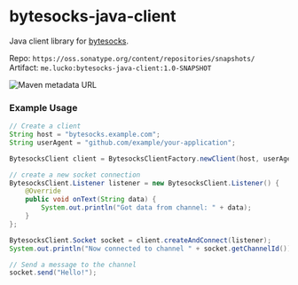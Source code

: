 # bytesocks-java-client

Java client library for [bytesocks](https://github.com/lucko/bytesocks).


Repo: `https://oss.sonatype.org/content/repositories/snapshots/`   
Artifact: `me.lucko:bytesocks-java-client:1.0-SNAPSHOT`

![Maven metadata URL](https://img.shields.io/maven-metadata/v?label=me.lucko%3Abytesocks-java-client&metadataUrl=https%3A%2F%2Foss.sonatype.org%2Fcontent%2Frepositories%2Fsnapshots%2Fme%2Flucko%2Fbytesocks-java-client%2Fmaven-metadata.xml&style=flat-square)

### Example Usage

```java
// Create a client
String host = "bytesocks.example.com";
String userAgent = "github.com/example/your-application";

BytesocksClient client = BytesocksClientFactory.newClient(host, userAgent);

// create a new socket connection
BytesocksClient.Listener listener = new BytesocksClient.Listener() {
    @Override
    public void onText(String data) {
        System.out.println("Got data from channel: " + data);
    }
};

BytesocksClient.Socket socket = client.createAndConnect(listener);
System.out.println("Now connected to channel " + socket.getChannelId());

// Send a message to the channel
socket.send("Hello!");
```
